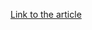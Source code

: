 [Link to the article](https://trustwave.com/en-us/resources/blogs/spiderlabs-blog/spammed-png-file-hides-lokibot/)
